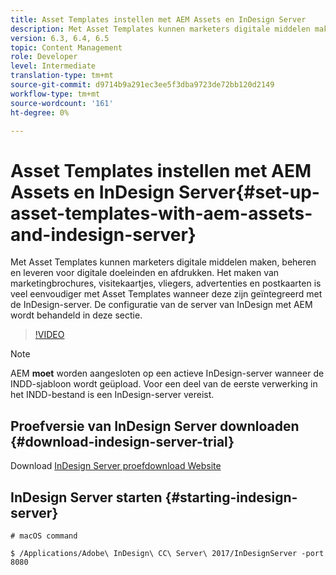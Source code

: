 ```yaml
---
title: Asset Templates instellen met AEM Assets en InDesign Server
description: Met Asset Templates kunnen marketers digitale middelen maken, beheren en leveren voor digitale doeleinden en afdrukken. Het maken van marketingbrochures, visitekaartjes, vliegers, advertenties en postkaarten is veel eenvoudiger met Asset Templates wanneer deze zijn geïntegreerd met de InDesign-server. De configuratie van de server van InDesign met AEM wordt behandeld in deze sectie.
version: 6.3, 6.4, 6.5
topic: Content Management
role: Developer
level: Intermediate
translation-type: tm+mt
source-git-commit: d9714b9a291ec3ee5f3dba9723de72bb120d2149
workflow-type: tm+mt
source-wordcount: '161'
ht-degree: 0%

---
```



# Asset Templates instellen met AEM Assets en InDesign Server{#set-up-asset-templates-with-aem-assets-and-indesign-server}

Met Asset Templates kunnen marketers digitale middelen maken, beheren en leveren voor digitale doeleinden en afdrukken. Het maken van marketingbrochures, visitekaartjes, vliegers, advertenties en postkaarten is veel eenvoudiger met Asset Templates wanneer deze zijn geïntegreerd met de InDesign-server. De configuratie van de server van InDesign met AEM wordt behandeld in deze sectie.

>[!VIDEO](https://video.tv.adobe.com/v/17069/?quality=9&learn=on)

>[!NOTE]
>
>AEM **moet** worden aangesloten op een actieve InDesign-server wanneer de INDD-sjabloon wordt geüpload. Voor een deel van de eerste verwerking in het INDD-bestand is een InDesign-server vereist.

## Proefversie van InDesign Server downloaden {#download-indesign-server-trial}

Download [InDesign Server proefdownload Website](https://www.adobe.com/devnet/indesign/indesign-server-trial-downloads.html)

## InDesign Server starten {#starting-indesign-server}

```shell
# macOS command

$ /Applications/Adobe\ InDesign\ CC\ Server\ 2017/InDesignServer -port 8080
```
